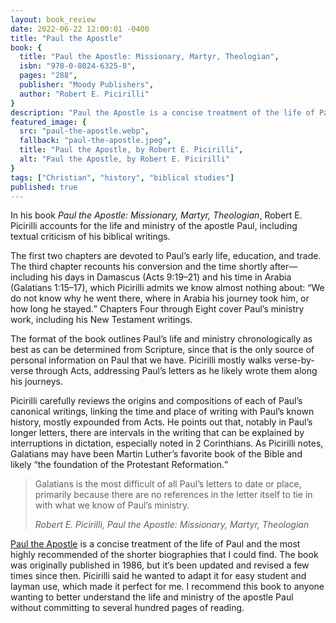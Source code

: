 ```yaml
---
layout: book_review
date: 2022-06-22 12:00:01 -0400
title: "Paul the Apostle"
book: {
  title: "Paul the Apostle: Missionary, Martyr, Theologian",
  isbn: "978-0-8024-6325-8",
  pages: "288",
  publisher: "Moody Publishers",
  author: "Robert E. Picirilli"
}
description: "Paul the Apostle is a concise treatment of the life of Paul and the most highly recommended of the shorter biographies that I could find."
featured_image: {
  src: "paul-the-apostle.webp",
  fallback: "paul-the-apostle.jpeg",
  title: "Paul the Apostle, by Robert E. Picirilli",
  alt: "Paul the Apostle, by Robert E. Picirilli"
}
tags: ["Christian", "history", "biblical studies"]
published: true
---
```


In his book _Paul the Apostle: Missionary, Martyr, Theologian_, Robert E. Picirilli accounts for the life and ministry of the apostle Paul, including textual criticism of his biblical writings.

The first two chapters are devoted to Paul’s early life, education, and trade. The third chapter recounts his conversion and the time shortly after&mdash;including his days in Damascus (Acts 9:19&ndash;21) and his time in Arabia (Galatians 1:15&ndash;17), which Picirilli admits we know almost nothing about: <q>We do not know why he went there, where in Arabia his journey took him, or how long he stayed.</q> Chapters Four through Eight cover Paul’s ministry work, including his New Testament writings.

The format of the book outlines Paul’s life and ministry chronologically as best as can be determined from Scripture, since that is the only source of personal information on Paul that we have. Picirilli mostly walks verse-by-verse through Acts, addressing Paul’s letters as he likely wrote them along his journeys.

Picirilli carefully reviews the origins and compositions of each of Paul’s canonical writings, linking the time and place of writing with Paul’s known history, mostly expounded from Acts. He points out that, notably in Paul’s longer letters, there are intervals in the writing that can be explained by interruptions in dictation, especially noted in 2 Corinthians. As Picirilli notes, Galatians may have been Martin Luther’s favorite book of the Bible and likely <q>the foundation of the Protestant Reformation.</q>

> Galatians is the most difficult of all Paul’s letters to date or place, primarily because there are no references in the letter itself to tie in with what we know of Paul’s ministry.
>
> <cite>Robert E. Picirilli, Paul the Apostle: Missionary, Martyr, Theologian</cite>

<a href="https://www.moodypublishers.com/paul-the-apostle/" target="_blank" class="italic">Paul the Apostle</a> is a concise treatment of the life of Paul and the most highly recommended of the shorter biographies that I could find. The book was originally published in 1986, but it’s been updated and revised a few times since then. Picirilli said he wanted to adapt it for easy student and layman use, which made it perfect for me. I recommend this book to anyone wanting to better understand the life and ministry of the apostle Paul without committing to several hundred pages of reading.
